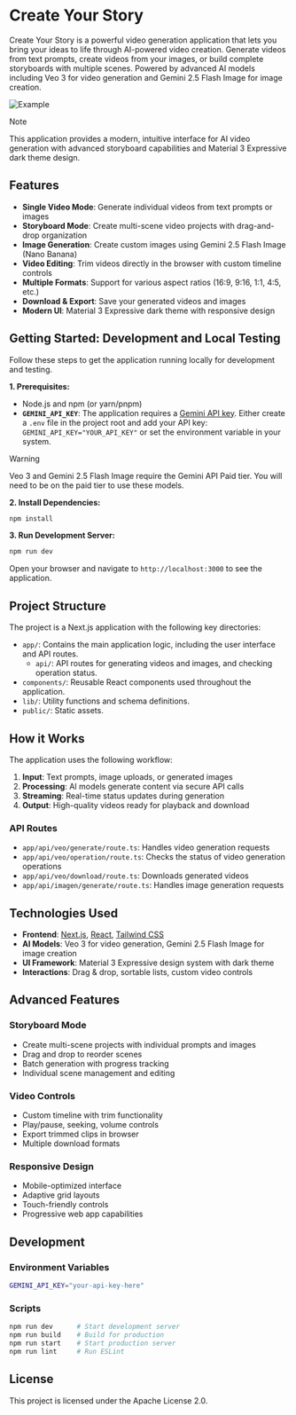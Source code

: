 # Create Your Story

Create Your Story is a powerful video generation application that lets you bring your ideas to life through AI-powered video creation. Generate videos from text prompts, create videos from your images, or build complete storyboards with multiple scenes. Powered by advanced AI models including Veo 3 for video generation and Gemini 2.5 Flash Image for image creation.

![Example](./public/example.png)

> [!NOTE]  
> This application provides a modern, intuitive interface for AI video generation with advanced storyboard capabilities and Material 3 Expressive dark theme design.

## Features

- **Single Video Mode**: Generate individual videos from text prompts or images
- **Storyboard Mode**: Create multi-scene video projects with drag-and-drop organization
- **Image Generation**: Create custom images using Gemini 2.5 Flash Image (Nano Banana)
- **Video Editing**: Trim videos directly in the browser with custom timeline controls
- **Multiple Formats**: Support for various aspect ratios (16:9, 9:16, 1:1, 4:5, etc.)
- **Download & Export**: Save your generated videos and images
- **Modern UI**: Material 3 Expressive dark theme with responsive design

## Getting Started: Development and Local Testing

Follow these steps to get the application running locally for development and testing.

**1. Prerequisites:**

- Node.js and npm (or yarn/pnpm)
- **`GEMINI_API_KEY`**: The application requires a [Gemini API key](https://aistudio.google.com/app/apikey). Either create a `.env` file in the project root and add your API key: `GEMINI_API_KEY="YOUR_API_KEY"` or set the environment variable in your system.

> [!WARNING]  
> Veo 3 and Gemini 2.5 Flash Image require the Gemini API Paid tier. You will need to be on the paid tier to use these models.

**2. Install Dependencies:**

```bash
npm install
```

**3. Run Development Server:**

```bash
npm run dev
```

Open your browser and navigate to `http://localhost:3000` to see the application.

## Project Structure

The project is a Next.js application with the following key directories:

- `app/`: Contains the main application logic, including the user interface and API routes.
  - `api/`: API routes for generating videos and images, and checking operation status.
- `components/`: Reusable React components used throughout the application.
- `lib/`: Utility functions and schema definitions.
- `public/`: Static assets.

## How it Works

The application uses the following workflow:

1. **Input**: Text prompts, image uploads, or generated images
2. **Processing**: AI models generate content via secure API calls
3. **Streaming**: Real-time status updates during generation
4. **Output**: High-quality videos ready for playback and download

### API Routes

- `app/api/veo/generate/route.ts`: Handles video generation requests
- `app/api/veo/operation/route.ts`: Checks the status of video generation operations
- `app/api/veo/download/route.ts`: Downloads generated videos
- `app/api/imagen/generate/route.ts`: Handles image generation requests

## Technologies Used

- **Frontend**: [Next.js](https://nextjs.org/), [React](https://reactjs.org/), [Tailwind CSS](https://tailwindcss.com/)
- **AI Models**: Veo 3 for video generation, Gemini 2.5 Flash Image for image creation
- **UI Framework**: Material 3 Expressive design system with dark theme
- **Interactions**: Drag & drop, sortable lists, custom video controls

## Advanced Features

### Storyboard Mode
- Create multi-scene projects with individual prompts and images
- Drag and drop to reorder scenes
- Batch generation with progress tracking
- Individual scene management and editing

### Video Controls
- Custom timeline with trim functionality
- Play/pause, seeking, volume controls
- Export trimmed clips in browser
- Multiple download formats

### Responsive Design
- Mobile-optimized interface
- Adaptive grid layouts
- Touch-friendly controls
- Progressive web app capabilities

## Development

### Environment Variables
```bash
GEMINI_API_KEY="your-api-key-here"
```

### Scripts
```bash
npm run dev      # Start development server
npm run build    # Build for production  
npm run start    # Start production server
npm run lint     # Run ESLint
```

## License

This project is licensed under the Apache License 2.0.